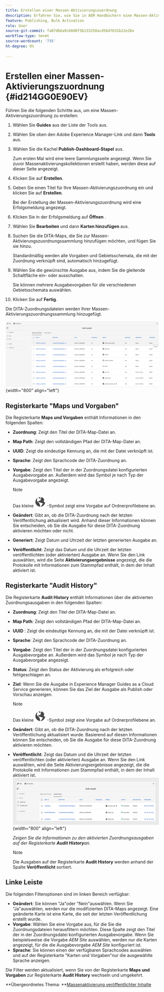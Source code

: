 ```yaml
---
title: Erstellen einer Massen-Aktivierungszuordnung
description: Erfahren Sie, wie Sie in AEM Handbüchern eine Massen-Aktivierungszuordnung erstellen.
feature: Publishing, Bulk Activation
role: User
source-git-commit: fa07db6a9cb8d8f5b133258acd5647631b22e28a
workflow-type: tm+mt
source-wordcount: '735'
ht-degree: 0%

---
```


# Erstellen einer Massen-Aktivierungszuordnung {#id214GG0E90EV}

Führen Sie die folgenden Schritte aus, um eine Massen-Aktivierungszuordnung zu erstellen:

1. Wählen Sie **Guides** aus der Liste der Tools aus.

1. Wählen Sie oben den Adobe Experience Manager-Link und dann **Tools** aus.

1. Wählen Sie die Kachel **Publish-Dashboard-Stapel** aus.

   Zum ersten Mal wird eine leere Sammlungsseite angezeigt. Wenn Sie zuvor Massenaktivierungskollektionen erstellt haben, werden diese auf dieser Seite angezeigt.

1. Klicken Sie auf **Erstellen**.

1. Geben Sie einen Titel für Ihre Massen-Aktivierungszuordnung ein und klicken Sie auf **Erstellen**.

   Bei der Erstellung der Massen-Aktivierungszuordnung wird eine Erfolgsmeldung angezeigt.

1. Klicken Sie in der Erfolgsmeldung auf **Öffnen** .

1. Wählen Sie **Bearbeiten** und dann **Karten hinzufügen** aus.

1. Suchen Sie die DITA-Maps, die Sie zur Massen-Aktivierungszuordnungssammlung hinzufügen möchten, und fügen Sie sie hinzu.

   Standardmäßig werden alle Vorgaben und Gebietsschemata, die mit der Zuordnung verknüpft sind, automatisch hinzugefügt.

1. Wählen Sie die gewünschte Ausgabe aus, indem Sie die gleitende Schaltfläche ein- oder ausschalten.

   Sie können mehrere Ausgabevorgaben für die verschiedenen Gebietsschemata auswählen.

1. Klicken Sie auf **Fertig**.

Die DITA-Zuordnungsdateien werden Ihrer Massen-Aktivierungszuordnungssammlung hinzugefügt.

![ erstellte Massenaktivierungssammlung](images/bulk-activation-collection-created.png){width="800" align="left"}

## Registerkarte &quot;Maps und Vorgaben&quot;

Die Registerkarte **Maps und Vorgaben** enthält Informationen in den folgenden Spalten:

- **Zuordnung**: Zeigt den Titel der DITA-Map-Datei an.
- **Map Path**: Zeigt den vollständigen Pfad der DITA-Map-Datei an.

- **UUID**: Zeigt die eindeutige Kennung an, die mit der Datei verknüpft ist.

- **Sprache**: Zeigt den Sprachcode der DITA-Zuordnung an.
- **Vorgabe**: Zeigt den Titel der in der Zuordnungsdatei konfigurierten Ausgabevorgabe an. Außerdem wird das Symbol je nach Typ der Ausgabevorgabe angezeigt.

  >[!NOTE]
  >
  > Das kleine ![](images/global-preset-icon.svg) -Symbol zeigt eine Vorgabe auf Ordnerprofilebene an.

- **Geändert**: Gibt an, ob die DITA-Zuordnung nach der letzten Veröffentlichung aktualisiert wird. Anhand dieser Informationen können Sie entscheiden, ob Sie die Ausgabe für diese DITA-Zuordnung aktivieren möchten oder nicht.
- **Generiert**: Zeigt Datum und Uhrzeit der letzten generierten Ausgabe an.
- **Veröffentlicht**: Zeigt das Datum und die Uhrzeit der letzten veröffentlichten (oder aktivierten) Ausgabe an. Wenn Sie den Link auswählen, wird die Seite **Aktivierungsergebnisse** angezeigt, die die Protokolle mit Informationen zum Stammpfad enthält, in dem der Inhalt aktiviert ist.

## Registerkarte &quot;Audit History&quot;

Die Registerkarte **Audit History** enthält Informationen über die aktivierten Zuordnungsausgaben in den folgenden Spalten:
- **Zuordnung**: Zeigt den Titel der DITA-Map-Datei an.
- **Map Path**: Zeigt den vollständigen Pfad der DITA-Map-Datei an.
- **UUID** : Zeigt die eindeutige Kennung an, die mit der Datei verknüpft ist.
- **Sprache**: Zeigt den Sprachcode der DITA-Zuordnung an.
- **Vorgabe**: Zeigt den Titel der in der Zuordnungsdatei konfigurierten Ausgabevorgabe an. Außerdem wird das Symbol je nach Typ der Ausgabevorgabe angezeigt.
- **Status**: Zeigt den Status der Aktivierung als erfolgreich oder fehlgeschlagen an.
- **Ziel**: Wenn Sie die Ausgabe in Experience Manager Guides as a Cloud Service generieren, können Sie das Ziel der Ausgabe als Publish oder Vorschau anzeigen.

  >[!NOTE]
  >
  > Das kleine ![](images/global-preset-icon.svg) -Symbol zeigt eine Vorgabe auf Ordnerprofilebene an.

- **Geändert**: Gibt an, ob die DITA-Zuordnung nach der letzten Veröffentlichung aktualisiert wurde. Basierend auf diesen Informationen können Sie entscheiden, ob Sie die Ausgabe für diese DITA-Zuordnung aktivieren möchten.
- **Veröffentlicht**: Zeigt das Datum und die Uhrzeit der letzten veröffentlichten (oder aktivierten) Ausgabe an. Wenn Sie den Link auswählen, wird die Seite Aktivierungsergebnisse angezeigt, die die Protokolle mit Informationen zum Stammpfad enthält, in dem der Inhalt aktiviert ist.
  ![ erstellte Registerkarte für den Verlauf der Massenaktivierung-Erfassung ](images/bulk-collection-audit-history.png){width="800" align="left"}

  *Zeigen Sie die Informationen zu den aktivierten Zuordnungsausgaben auf der Registerkarte **Audit History**an.*


  >[!NOTE]
  >
  > Die Ausgaben auf der Registerkarte **Audit History** werden anhand der Spalte **Veröffentlicht** sortiert.



## Linke Leiste

Die folgenden Filteroptionen sind im linken Bereich verfügbar:

- **Geändert**: Sie können &quot;Ja&quot;oder &quot;Nein&quot;auswählen. Wenn Sie &quot;Ja&quot;auswählen, werden nur die modifizierten DITA-Maps angezeigt. Eine geänderte Karte ist eine Karte, die seit der letzten Veröffentlichung erstellt wurde.
- **Vorgabe**: Wählen Sie eine Vorgabe aus, für die Sie die Zuordnungsdateien herausfiltern möchten. Diese Spalte zeigt den Titel der in der Zuordnungsdatei konfigurierten Ausgabevorgabe. Wenn Sie beispielsweise die Vorgabe *AEM Site* auswählen, werden nur die Karten angezeigt, für die die Ausgabevorgabe *AEM Site* konfiguriert ist.
- **Sprache**: Sie können einen der verfügbaren Sprachcodes auswählen und auf der Registerkarte &quot;Karten und Vorgaben&quot;nur die ausgewählte Sprache anzeigen.

Die Filter werden aktualisiert, wenn Sie von der Registerkarte **Maps und Vorgaben** zur Registerkarte **Audit History** wechseln und umgekehrt.

**Übergeordnetes Thema: **[Massenaktivierung veröffentlichter Inhalte](conf-bulk-activation.md)

